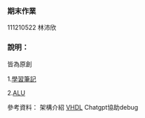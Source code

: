 ### 期末作業
111210522 林沛欣
### 說明：
皆為原創

1.[學習筆記](https://github.com/linpeic/_co/blob/master/final/learn.md)

2.[ALU](https://github.com/linpeic/_co/blob/master/final/ALU.md)

參考資料：
架構介紹
[VHDL](https://classroom.google.com/c/NzEzNzM5NDQ2MTY4/m/NzI2MzczNjA4NTE2/details)
Chatgpt協助debug